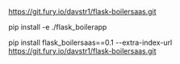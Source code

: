 

https://git.fury.io/davstr1/flask-boilersaas.git


pip install -e ./flask_boilerapp

pip install flask_boilersaas==0.1 --extra-index-url https://git.fury.io/davstr1/flask-boilersaas.git